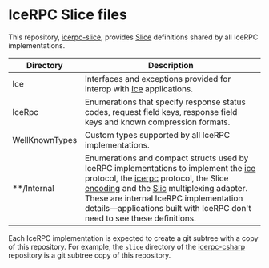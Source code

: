 # IceRPC Slice files

This repository, [icerpc-slice][icerpc-slice], provides [Slice][slice] definitions shared by all IceRPC implementations.

| Directory      | Description |
|----------------|-------------|
| Ice            | Interfaces and exceptions provided for interop with [Ice][zeroc-ice] applications.|
| IceRpc         | Enumerations that specify response status codes, request field keys, response field keys and known compression formats.|
| WellKnownTypes | Custom types supported by all IceRPC implementations.|
| **/Internal    | Enumerations and compact structs used by IceRPC implementations to implement the [ice][ice-protocol] protocol, the [icerpc][icerpc-protocol] protocol, the Slice [encoding][slice-encoding] and the [Slic][slic] multiplexing adapter. These are internal IceRPC implementation details—applications built with IceRPC don't need to see these definitions.|

Each IceRPC implementation is expected to create a git subtree with a copy of this repository. For example, the `slice`
directory of the [icerpc-csharp][icerpc-csharp] repository is a git subtree copy of this repository.

[ice-protocol]: https://docs.testing.zeroc.com/docs/icerpc-core/ice-protocol/protocol-frames
[icerpc-csharp]: https://github.com/icerpc/icerpc-csharp/
[icerpc-protocol]: https://docs.testing.zeroc.com/docs/icerpc-core/icerpc-protocol/mapping-rpcs-to-streams
[icerpc-slice]: https://github.com/icerpc/icerpc-slice
[slic]: TBD
[slice]: https://docs.testing.zeroc.com/docs/slice
[slice-encoding]: https://docs.testing.zeroc.com/docs/slice/encoding/main-features
[zeroc-ice]: https://github.com/zeroc-ice/ice
